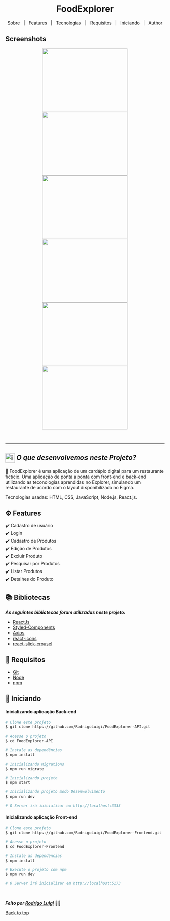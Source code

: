 # <h1 id="top" align="center">Food**Explorer**</h1>

<p align="center">
  <a href="#sobre">Sobre</a> &#xa0; | &#xa0; 
  <a href="#gear-features">Features</a> &#xa0; | &#xa0;
  <a href="#books-bibliotecas">Tecnologias</a> &#xa0; | &#xa0;
  <a href="#-requisitos">Requisitos</a> &#xa0; | &#xa0;
  <a href="#checkered_flag-iniciando">Iniciando</a> &#xa0; | &#xa0;
  <a href="https://github.com/RodrigoLuigi" target="_blank">Author</a>
</p>

## Screenshots

<div align="center">
  <img src="" width="270px" height="200px">
  <img src="" width="270px" height="200px">
  <img src="" width="270px" height="200px">
  <img src="" width="270px" height="200px">
  <img src="" width="270px" height="200px">
  <img src="" width="270px" height="200px">
</div>

<br><hr>

## <img id="sobre" src="https://imgur.com/VhTBbHg.png" alt="imagem de um notebook" align="center" width="30px"> _**O que desenvolvemos neste Projeto?**_

📌 FoodExplorer é uma aplicação de um cardápio digital para um restaurante fictício. Uma aplicação de ponta a ponta com front-end e back-end utilizando as teconologias aprendidas no Explorer, simulando um restaurante de acordo com o layout disponibilizado no Figma.

Tecnologias usadas: HTML, CSS, JavaScript, Node.js, React.js.

## :gear: Features

:heavy_check_mark: Cadastro de usuário\
:heavy_check_mark: Login\
:heavy_check_mark: Cadastro de Produtos\
:heavy_check_mark: Edição de Produtos\
:heavy_check_mark: Excluir Produto\
:heavy_check_mark: Pesquisar por Produtos\
:heavy_check_mark: Listar Produtos\
:heavy_check_mark: Detalhes do Produto

## :books: Bibliotecas

_**As seguintes bibliotecas foram utilizadas neste projeto:**_

- [ReactJs]()
- [Styled-Components]()
- [Axios]()
- [react-icons]()
- [react-slick-crousel]()

## 📝 Requisitos

- [Git](https://git-scm.com)
- [Node](https://nodejs.org/en/)
- [npm](https://www.npmjs.com/)

## :checkered_flag: Iniciando

#### Inicializando aplicação Back-end

```bash
# Clone este projeto
$ git clone https://github.com/RodrigoLuigi/FoodExplorer-API.git

# Acesse o projeto
$ cd FoodExplorer-API

# Instale as dependências
$ npm install

# Inicializando Migrations
$ npm run migrate

# Inicializando projeto
$ npm start

# Inicializando projeto modo Desenvolvimento
$ npm run dev

# O Server irá inicializar em http://localhost:3333
```

#### Inicializando aplicação Front-end

```bash
# Clone este projeto
$ git clone https://github.com/RodrigoLuigi/FoodExplorer-Frontend.git

# Acesse o projeto
$ cd FoodExplorer-Frontend

# Instale as dependências
$ npm install

# Execute o projeto com npm
$ npm run dev

# O Server irá inicializar em http://localhost:5173
```

&#xa0;

_**Feito por <a href="https://github.com/RodrigoLuigi" target="_blank">Rodrigo Luigi</a>**_ 👨‍🚀

<a href="#top">Back to top</a>
